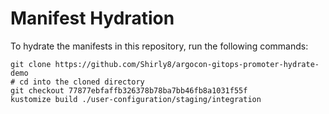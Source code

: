 # Manifest Hydration

To hydrate the manifests in this repository, run the following commands:

```shell
git clone https://github.com/Shirly8/argocon-gitops-promoter-hydrate-demo
# cd into the cloned directory
git checkout 77877ebfaffb326378b78ba7bb46fb8a1031f55f
kustomize build ./user-configuration/staging/integration
```
